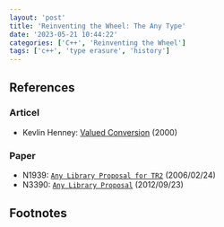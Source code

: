 ```yaml
---
layout: 'post'
title: 'Reinventing the Wheel: The Any Type'
date: '2023-05-21 10:44:22'
categories: ['C++', 'Reinventing the Wheel']
tags: ['c++', 'type erasure', 'history']
---
```



## References

### Articel

* Kevlin Henney: [Valued Conversion][1] (2000)

### Paper

* N1939: [`Any Library Proposal for TR2`](https://www.open-std.org/jtc1/sc22/wg21/docs/papers/2006/n1939.html) (2006/02/24)
* N3390: [`Any Library Proposal`](https://www.open-std.org/jtc1/sc22/wg21/docs/papers/2012/n3390.html) (2012/09/23)

## Footnotes


[^1]: Kevlin Henney, C++ Report 12(7), July/August 2000 [Valued Conversion][1]


[1]: https://web.archive.org/web/20120627084406/www.two-sdg.demon.co.uk/curbralan/papers/ValuedConversions.pdf
